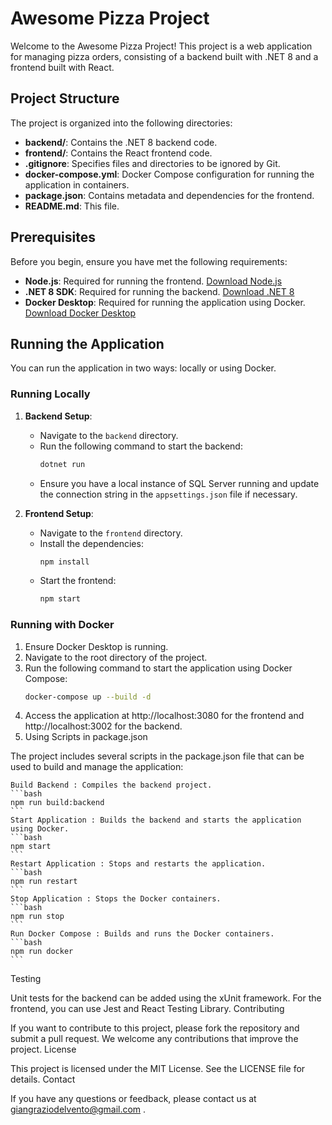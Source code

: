 # Awesome Pizza Project

Welcome to the Awesome Pizza Project! This project is a web application for managing pizza orders, consisting of a backend built with .NET 8 and a frontend built with React.

## Project Structure

The project is organized into the following directories:

- **backend/**: Contains the .NET 8 backend code.
- **frontend/**: Contains the React frontend code.
- **.gitignore**: Specifies files and directories to be ignored by Git.
- **docker-compose.yml**: Docker Compose configuration for running the application in containers.
- **package.json**: Contains metadata and dependencies for the frontend.
- **README.md**: This file.

## Prerequisites

Before you begin, ensure you have met the following requirements:

- **Node.js**: Required for running the frontend. [Download Node.js](https://nodejs.org/)
- **.NET 8 SDK**: Required for running the backend. [Download .NET 8](https://dotnet.microsoft.com/download)
- **Docker Desktop**: Required for running the application using Docker. [Download Docker Desktop](https://www.docker.com/products/docker-desktop)

## Running the Application

You can run the application in two ways: locally or using Docker.

### Running Locally

1. **Backend Setup**:
   - Navigate to the `backend` directory.
   - Run the following command to start the backend:
     ```bash
     dotnet run
     ```
   - Ensure you have a local instance of SQL Server running and update the connection string in the `appsettings.json` file if necessary.

2. **Frontend Setup**:
   - Navigate to the `frontend` directory.
   - Install the dependencies:
     ```bash
     npm install
     ```
   - Start the frontend:
     ```bash
     npm start
     ```

### Running with Docker

1. Ensure Docker Desktop is running.
2. Navigate to the root directory of the project.
3. Run the following command to start the application using Docker Compose:
   ```bash
   docker-compose up --build -d
4. Access the application at http://localhost:3080 for the frontend and http://localhost:3002 for the backend. 
5. Using Scripts in package.json 

The project includes several scripts in the package.json file that can be used to build and manage the application: 

    Build Backend : Compiles the backend project. 
    ```bash
    npm run build:backend
    ```
    Start Application : Builds the backend and starts the application using Docker.
    ```bash
    npm start
    ```
    Restart Application : Stops and restarts the application.
    ```bash
    npm run restart
    ```
    Stop Application : Stops the Docker containers.
    ```bash
    npm run stop
    ```
    Run Docker Compose : Builds and runs the Docker containers.
    ```bash
    npm run docker
    ```

Testing 

Unit tests for the backend can be added using the xUnit framework. For the frontend, you can use Jest and React Testing Library. 
Contributing 

If you want to contribute to this project, please fork the repository and submit a pull request. We welcome any contributions that improve the project. 
License 

This project is licensed under the MIT License. See the LICENSE  file for details. 
Contact 

If you have any questions or feedback, please contact us at giangraziodelvento@gmail.com . 

